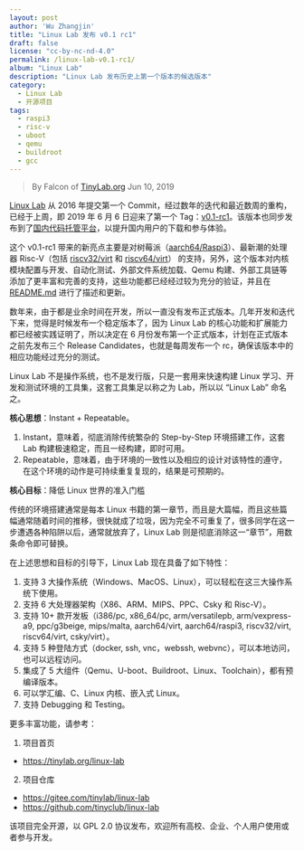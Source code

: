 ```yaml
---
layout: post
author: 'Wu Zhangjin'
title: "Linux Lab 发布 v0.1 rc1"
draft: false
license: "cc-by-nc-nd-4.0"
permalink: /linux-lab-v0.1-rc1/
album: "Linux Lab"
description: "Linux Lab 发布历史上第一个版本的候选版本"
category:
  - Linux Lab
  - 开源项目
tags:
  - raspi3
  - risc-v
  - uboot
  - qemu
  - buildroot
  - gcc
---
```


> By Falcon of [TinyLab.org][1]
> Jun 10, 2019

[Linux Lab](/linux-lab) 从 2016 年提交第一个 Commit，经过数年的迭代和最近数周的重构，已经于上周，即 2019 年 6 月 6 日迎来了第一个 Tag：[v0.1-rc1](https://gitee.com/tinylab/linux-lab/tree/v0.1-rc1)。该版本也同步发布到了[国内代码托管平台](https://gitee.com/tinylab/linux-lab)，以提升国内用户的下载和参与体验。

这个 v0.1-rc1 带来的新亮点主要是对树莓派（[aarch64/Raspi3](https://gitee.com/tinylab/linux-lab/tree/master/boards/aarch64/raspi3)）、最新潮的处理器 Risc-V（包括 [riscv32/virt](https://gitee.com/tinylab/linux-lab/tree/master/boards/riscv32/virt) 和 [riscv64/virt](https://gitee.com/tinylab/linux-lab/tree/master/boards/riscv64/virt)） 的支持，另外，这个版本对内核模块配置与开发、自动化测试、外部文件系统加载、Qemu 构建、外部工具链等添加了更丰富和完善的支持，这些功能都已经经过较为充分的验证，并且在 [README.md](https://gitee.com/tinylab/linux-lab/blob/master/README.md) 进行了描述和更新。

数年来，由于都是业余时间在开发，所以一直没有发布正式版本。几年开发和迭代下来，觉得是时候发布一个稳定版本了，因为 Linux Lab 的核心功能和扩展能力都已经被实践证明了，所以决定在 6 月份发布第一个正式版本，计划在正式版本之前先发布三个 Release Candidates，也就是每周发布一个 rc，确保该版本中的相应功能经过充分的测试。

Linux Lab 不是操作系统，也不是发行版，只是一套用来快速构建 Linux 学习、开发和测试环境的工具集，这套工具集足以称之为 Lab，所以以 “Linux Lab” 命名之。

**核心思想**：Instant + Repeatable。

1. Instant，意味着，彻底消除传统繁杂的 Step-by-Step 环境搭建工作，这套 Lab 构建极速稳定，而且一经构建，即时可用。
2. Repeatable，意味着，由于环境的一致性以及相应的设计对该特性的遵守，在这个环境的动作是可持续重复复现的，结果是可预期的。

**核心目标**：降低 Linux 世界的准入门槛

传统的环境搭建通常是每本 Linux 书籍的第一章节，而且是大篇幅，而且这些篇幅通常随着时间的推移，很快就成了垃圾，因为完全不可重复了，很多同学在这一步遭遇各种陷阱以后，通常就放弃了，Linux Lab 则是彻底消除这一“章节”，用数条命令即可替换。

在上述思想和目标的引导下，Linux Lab 现在具备了如下特性：

1. 支持 3 大操作系统（Windows、MacOS、Linux），可以轻松在这三大操作系统下使用。
2. 支持 6 大处理器架构（X86、ARM、MIPS、PPC、Csky 和 Risc-V）。
3. 支持 10+ 款开发板（i386/pc, x86_64/pc, arm/versatilepb, arm/vexpress-a9, ppc/g3beige, mips/malta, aarch64/virt, aarch64/raspi3, riscv32/virt, riscv64/virt, csky/virt）。
4. 支持 5 种登陆方式（docker, ssh, vnc，webssh, webvnc），可以本地访问，也可以远程访问。
5. 集成了 5 大组件（Qemu、U-boot、Buildroot、Linux、Toolchain），都有预编译版本。
6. 可以学汇编、C、Linux 内核、嵌入式 Linux。
7. 支持 Debugging 和 Testing。

更多丰富功能，请参考：

1. 项目首页
  - <https://tinylab.org/linux-lab>

2. 项目仓库
  - <https://gitee.com/tinylab/linux-lab>
  - <https://github.com/tinyclub/linux-lab>

该项目完全开源，以 GPL 2.0 协议发布，欢迎所有高校、企业、个人用户使用或者参与开发。

[1]: https://tinylab.org/
